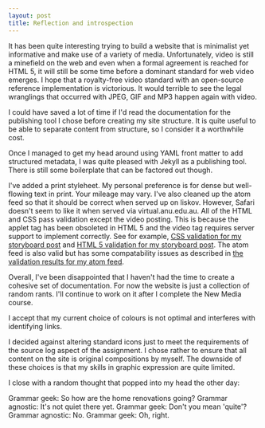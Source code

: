 ```yaml
---
layout: post
title: Reflection and introspection
---
```


It has been quite interesting trying to build a website that is minimalist yet informative and make use of a variety of media. Unfortunately, video is still a minefield on the web and even when a formal agreement is reached for HTML 5, it will still be some time before a dominant standard for web video emerges. I hope that a royalty-free video standard with an open-source reference implementation is victorious. It would terrible to see the legal wranglings that occurred with JPEG, GIF and MP3 happen again with video.

I could have saved a lot of time if I'd read the documentation for the publishing tool I chose before creating my site structure. It is quite useful to be able to separate content from structure, so I consider it a worthwhile cost.

Once I managed to get my head around using YAML front matter to add structured metadata, I was quite pleased with Jekyll as a publishing tool. There is still some boilerplate that can be factored out though.

I've added a print styleheet. My personal preference is for dense but well-flowing text in print. Your mileage may vary. I've also cleaned up the atom feed so that it should be correct when served up on liskov. However, Safari doesn't seem to like it when served via virtual.anu.edu.au. All of the HTML and CSS pass validation except the video posting. This is because the applet tag has been obsoleted in HTML 5 and the video tag requires server support to implement correctly. See for example, [CSS validation for my storyboard post](http://jigsaw.w3.org/css-validator/validator?uri=http%3A%2F%2Fba.rr-dav.id.au%2F2010%2F05%2F03%2Fstory-board.html) and [HTML 5 validation for my storyboard post](http://validator.w3.org/check?uri=http%3A%2F%2Fba.rr-dav.id.au%2F2010%2F05%2F03%2Fstory-board.html&charset=%28detect+automatically%29&doctype=Inline&group=0). The atom feed is also valid but has some compatability issues as described in [the validation results for my atom feed](http://validator.w3.org/feed/check.cgi?url=http%3A%2F%2Fba.rr-dav.id.au%2F).

Overall, I've been disappointed that I haven't had the time to create a cohesive set of documentation. For now the website is just a collection of random rants. I'll continue to work on it after I complete the New Media course.

I accept that my current choice of colours is not optimal and interferes with identifying links.

I decided against altering standard icons just to meet the requirements of the source log aspect of the assignment. I chose rather to ensure that all content on the site is original compositions by myself. The downside of these choices is that my skills in graphic expression are quite limited.

I close with a random thought that popped into my head the other day:

Grammar geek: So how are the home renovations going?
Grammar agnostic: It's not quiet there yet.
Grammar geek: Don't you mean 'quite'?
Grammar agnostic: No.
Grammar geek: Oh, right.
